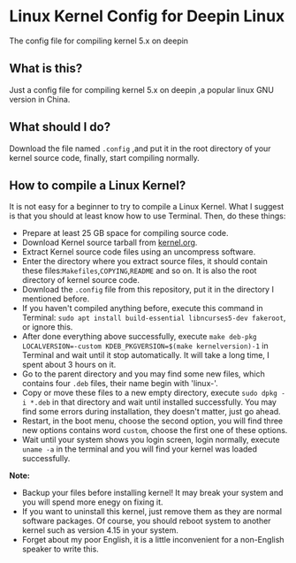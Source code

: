 # Linux Kernel Config for Deepin Linux
The config file for compiling kernel 5.x on deepin
## What is this?
Just a config file for compiling kernel 5.x on deepin ,a popular linux GNU version in China.
## What should I do?
Download the file named `.config` ,and put it in the root directory of your kernel source code, finally, start compiling normally.
## How to compile a Linux Kernel?
It is not easy for a beginner to try to compile a Linux Kernel. What I suggest is that you should at least know how to use Terminal. Then, do these things:  
- Prepare at least 25 GB space for compiling source code.
- Download Kernel source tarball from [kernel.org](https://kernel.org).
- Extract Kernel source code files using an uncompress software.
- Enter the directory where you extract source files, it should contain these files:`Makefiles`,`COPYING`,`README` and so on. It is also the root directory of kernel source code.
- Download the `.config` file from this repository, put it in the directory I mentioned before.
- If you haven't compiled anything before, execute this command in Terminal: `sudo apt install build-essential libncurses5-dev fakeroot`, or ignore this.
- After done everything above successfully, execute `make deb-pkg LOCALVERSION=-custom KDEB_PKGVERSION=$(make kernelversion)-1` in Terminal and wait until it stop automatically. It will take a long time, I spent about 3 hours on it.
- Go to the parent directory and you may find some new files, which contains four `.deb` files, their name begin with 'linux-'.
- Copy or move these files to a new empty directory, execute `sudo dpkg -i *.deb` in that directory and wait until installed successfully. You may find some errors during installation, they doesn't matter, just go ahead.
- Restart, in the boot menu, choose the second option, you will find three new options contains word `custom`, choose the first one of these options.
- Wait until your system shows you login screen, login normally, execute `uname -a` in the terminal and you will find your kernel was loaded successfully.  

**Note:**  
- Backup your files before installing kernel! It may break your system and you will spend more enegy on fixing it.
- If you want to uninstall this kernel, just remove them as they are normal software packages. Of course, you should reboot system to another kernel such as version 4.15 in your system.
- Forget about my poor English, it is a little inconvenient for a non-English speaker to write this.
